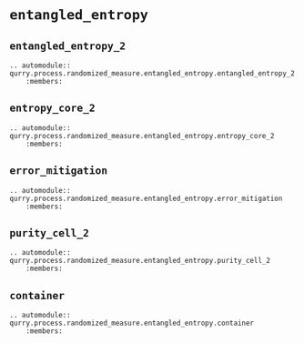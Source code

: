 # `entangled_entropy`

## `entangled_entropy_2`

```{eval-rst}
.. automodule:: qurry.process.randomized_measure.entangled_entropy.entangled_entropy_2
    :members:
```

## `entropy_core_2`

```{eval-rst}
.. automodule:: qurry.process.randomized_measure.entangled_entropy.entropy_core_2
    :members:
```

## `error_mitigation`

```{eval-rst}
.. automodule:: qurry.process.randomized_measure.entangled_entropy.error_mitigation
    :members:
```

## `purity_cell_2`

```{eval-rst}
.. automodule:: qurry.process.randomized_measure.entangled_entropy.purity_cell_2
    :members:
```

## `container`

```{eval-rst}
.. automodule:: qurry.process.randomized_measure.entangled_entropy.container
    :members:
```
